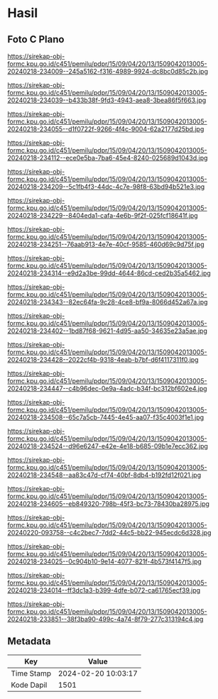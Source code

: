 # Hasil

## Foto C Plano

https://sirekap-obj-formc.kpu.go.id/c451/pemilu/pdpr/15/09/04/20/13/1509042013005-20240218-234009--245a5162-f316-4989-9924-dc8bc0d85c2b.jpg

https://sirekap-obj-formc.kpu.go.id/c451/pemilu/pdpr/15/09/04/20/13/1509042013005-20240218-234039--b433b38f-9fd3-4943-aea8-3bea86f5f663.jpg

https://sirekap-obj-formc.kpu.go.id/c451/pemilu/pdpr/15/09/04/20/13/1509042013005-20240218-234055--d1f0722f-9266-4f4c-9004-62a2177d25bd.jpg

https://sirekap-obj-formc.kpu.go.id/c451/pemilu/pdpr/15/09/04/20/13/1509042013005-20240218-234112--ece0e5ba-7ba6-45e4-8240-025689d1043d.jpg

https://sirekap-obj-formc.kpu.go.id/c451/pemilu/pdpr/15/09/04/20/13/1509042013005-20240218-234209--5c1fb4f3-44dc-4c7e-98f8-63bd94b521e3.jpg

https://sirekap-obj-formc.kpu.go.id/c451/pemilu/pdpr/15/09/04/20/13/1509042013005-20240218-234229--8404eda1-cafa-4e6b-9f2f-025fcf18641f.jpg

https://sirekap-obj-formc.kpu.go.id/c451/pemilu/pdpr/15/09/04/20/13/1509042013005-20240218-234251--76aab913-4e7e-40cf-9585-460d69c9d75f.jpg

https://sirekap-obj-formc.kpu.go.id/c451/pemilu/pdpr/15/09/04/20/13/1509042013005-20240218-234314--e9d2a3be-99dd-4644-86cd-ced2b35a5462.jpg

https://sirekap-obj-formc.kpu.go.id/c451/pemilu/pdpr/15/09/04/20/13/1509042013005-20240218-234343--82ec64fa-9c28-4ce8-bf9a-8066d452a67a.jpg

https://sirekap-obj-formc.kpu.go.id/c451/pemilu/pdpr/15/09/04/20/13/1509042013005-20240218-234402--1bd87f68-9621-4d95-aa50-34635e23a5ae.jpg

https://sirekap-obj-formc.kpu.go.id/c451/pemilu/pdpr/15/09/04/20/13/1509042013005-20240218-234428--2022cf4b-9318-4eab-b7bf-d6f4117311f0.jpg

https://sirekap-obj-formc.kpu.go.id/c451/pemilu/pdpr/15/09/04/20/13/1509042013005-20240218-234447--c4b96dec-0e9a-4adc-b34f-bc312bf602e4.jpg

https://sirekap-obj-formc.kpu.go.id/c451/pemilu/pdpr/15/09/04/20/13/1509042013005-20240218-234508--65c7a5cb-7445-4e45-aa07-f35c4003f1e1.jpg

https://sirekap-obj-formc.kpu.go.id/c451/pemilu/pdpr/15/09/04/20/13/1509042013005-20240218-234524--d96e6247-e42e-4e18-b685-09b1e7ecc362.jpg

https://sirekap-obj-formc.kpu.go.id/c451/pemilu/pdpr/15/09/04/20/13/1509042013005-20240218-234548--aa83c47d-cf74-40bf-8db4-b192fd12f021.jpg

https://sirekap-obj-formc.kpu.go.id/c451/pemilu/pdpr/15/09/04/20/13/1509042013005-20240218-234605--eb849320-798b-45f3-bc73-78430ba28975.jpg

https://sirekap-obj-formc.kpu.go.id/c451/pemilu/pdpr/15/09/04/20/13/1509042013005-20240220-093758--c4c2bec7-7dd2-44c5-bb22-945ecdc6d328.jpg

https://sirekap-obj-formc.kpu.go.id/c451/pemilu/pdpr/15/09/04/20/13/1509042013005-20240218-234025--0c904b10-9e14-4077-821f-4b573f4147f5.jpg

https://sirekap-obj-formc.kpu.go.id/c451/pemilu/pdpr/15/09/04/20/13/1509042013005-20240218-234014--ff3dc1a3-b399-4dfe-b072-ca61765ecf39.jpg

https://sirekap-obj-formc.kpu.go.id/c451/pemilu/pdpr/15/09/04/20/13/1509042013005-20240218-233851--38f3ba90-499c-4a74-8f79-277c313194c4.jpg


## Metadata

| Key        | Value               |
| ---------- | ------------------- |
| Time Stamp | 2024-02-20 10:03:17 |
| Kode Dapil | 1501                |



